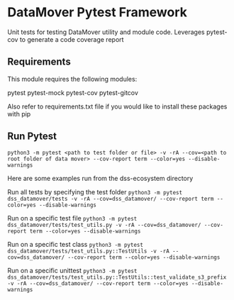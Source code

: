 # DataMover Pytest Framework

Unit tests for testing DataMover utility and module code. Leverages pytest-cov to generate a code coverage report

## Requirements

This module requires the following modules:

pytest
pytest-mock
pytest-cov
pytest-gitcov

Also refer to requirements.txt file if you would like to install these packages with pip

## Run Pytest

`python3 -m pytest <path to test folder or file> -v -rA --cov=<path to root folder of data mover> --cov-report term --color=yes --disable-warnings`

Here are some examples run from the dss-ecosystem directory


Run all tests by specifying the test folder
`python3 -m pytest dss_datamover/tests -v -rA --cov=dss_datamover/ --cov-report term --color=yes --disable-warnings`

Run on a specific test file
`python3 -m pytest dss_datamover/tests/test_utils.py -v -rA --cov=dss_datamover/ --cov-report term --color=yes --disable-warnings`

Run on a specific test class
`python3 -m pytest dss_datamover/tests/test_utils.py::TestUtils -v -rA --cov=dss_datamover/ --cov-report term --color=yes --disable-warnings`

Run on a specific unittest
`python3 -m pytest dss_datamover/tests/test_utils.py::TestUtils::test_validate_s3_prefix -v -rA --cov=dss_datamover/ --cov-report term --color=yes --disable-warnings`
